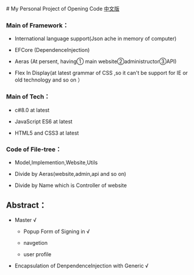 ﻿﻿# My Personal Project of Opening Code [中文版](./README.md)

### Main of Framework：
 - International language support(Json ache in memory of computer)

 - EFCore (DependenceInjection)

 - Aeras (At persent, having① main website②administructor③API)

 - Flex In Display(at latest grammar of CSS ,so it can't be support for IE or old technology and so on ）

### Main of Tech：
 - c#8.0 at latest

 - JavaScript ES6 at latest

 - HTML5 and CSS3 at latest

### Code of File-tree： 
 - Model,Implemention,Website,Utils

 - Divide by Aeras(website,admin,api and so on)

 - Divide by  Name which is Controller of website


## Abstract：
 - Master √

    - Popup Form of Signing in √

    - navgetion 

    - user profile


 - Encapsulation of DenpendenceInjection with Generic √

```c#
```
